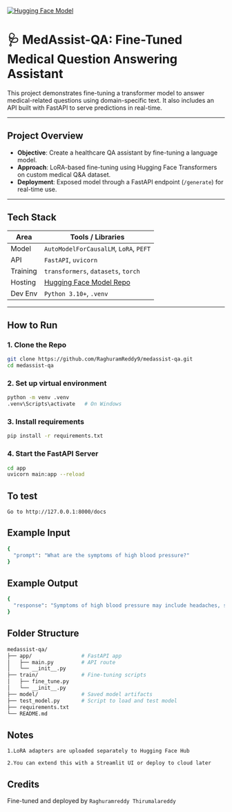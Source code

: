 [![Hugging Face Model](https://img.shields.io/badge/HuggingFace-MedAssist--QA-yellow?logo=huggingface&style=flat-square)](https://huggingface.co/RaghuramReddyT/medassist-qa)


# 🩺 MedAssist-QA: Fine-Tuned Medical Question Answering Assistant

This project demonstrates fine-tuning a transformer model to answer medical-related questions using domain-specific text. It also includes an API built with FastAPI to serve predictions in real-time.

---

##  Project Overview

- **Objective**: Create a healthcare QA assistant by fine-tuning a language model.
- **Approach**: LoRA-based fine-tuning using Hugging Face Transformers on custom medical Q&A dataset.
- **Deployment**: Exposed model through a FastAPI endpoint (`/generate`) for real-time use.

---

##  Tech Stack

| Area        | Tools / Libraries                     |
|-------------|----------------------------------------|
| Model       | `AutoModelForCausalLM`, `LoRA`, `PEFT` |
| API         | `FastAPI`, `uvicorn`                  |
| Training    | `transformers`, `datasets`, `torch`   |
| Hosting     | [Hugging Face Model Repo](https://huggingface.co/RaghuramReddyT/medassist-qa) |
| Dev Env     | `Python 3.10+`, `.venv`                |

---

##  How to Run

### 1. Clone the Repo

```bash
git clone https://github.com/RaghuramReddy9/medassist-qa.git
cd medassist-qa
```
### 2. Set up virtual environment
```bash
python -m venv .venv
.venv\Scripts\activate   # On Windows
```
### 3. Install requirements
```bash
pip install -r requirements.txt
```
### 4. Start the FastAPI Server
```bash
cd app
uvicorn main:app --reload
```
## To test
```
Go to http://127.0.0.1:8000/docs
```
##  Example Input
```bash
{
  "prompt": "What are the symptoms of high blood pressure?"
}
```
## Example Output
```bash
{
  "response": "Symptoms of high blood pressure may include headaches, shortness of breath, or nosebleeds, but it is often symptomless..."
}
```
##  Folder Structure
```bash
medassist-qa/
├── app/                # FastAPI app
│   ├── main.py         # API route
│   └── __init__.py
├── train/              # Fine-tuning scripts
│   ├── fine_tune.py
│   └── __init__.py
├── model/              # Saved model artifacts
├── test_model.py       # Script to load and test model
├── requirements.txt    
└── README.md
```
## Notes
```
1.LoRA adapters are uploaded separately to Hugging Face Hub

2.You can extend this with a Streamlit UI or deploy to cloud later
```
## Credits
Fine-tuned and deployed by `Raghuramreddy Thirumalareddy`


